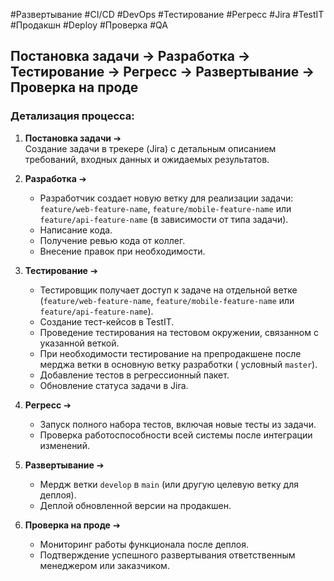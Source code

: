 #Развертывание #CI/CD #DevOps #Тестирование #Регресс #Jira #TestIT #Продакшн #Deploy #Проверка #QA

## **Постановка задачи** → **Разработка** → **Тестирование** → **Регресс** → **Развертывание** → **Проверка на проде**

### Детализация процесса:

1. **Постановка задачи** ➔  
   Создание задачи в трекере (Jira) с детальным описанием требований, входных данных и ожидаемых результатов.

2. **Разработка** ➔  
   - Разработчик создает новую ветку для реализации задачи: `feature/web-feature-name`, `feature/mobile-feature-name` или `feature/api-feature-name` (в зависимости от типа задачи).  
   - Написание кода.  
   - Получение ревью кода от коллег.  
   - Внесение правок при необходимости.  

3. **Тестирование** ➔  
   - Тестировщик получает доступ к задаче на отдельной ветке (`feature/web-feature-name`, `feature/mobile-feature-name` или `feature/api-feature-name`).  
   - Создание тест-кейсов в TestIT.  
   - Проведение тестирования на тестовом окружении, связанном с указанной веткой.  
   - При необходимости тестирование на препродакшене после мерджа ветки в основную ветку разработки ( условный `master`).  
   - Добавление тестов в регрессионный пакет.  
   - Обновление статуса задачи в Jira.  

4. **Регресс** ➔  
   - Запуск полного набора тестов, включая новые тесты из задачи.  
   - Проверка работоспособности всей системы после интеграции изменений.  

5. **Развертывание** ➔  
   - Мердж ветки `develop` в `main` (или другую целевую ветку для деплоя).  
   - Деплой обновленной версии на продакшен.  

6. **Проверка на проде** ➔  
   - Мониторинг работы функционала после деплоя.  
   - Подтверждение успешного развертывания ответственным менеджером или заказчиком.  